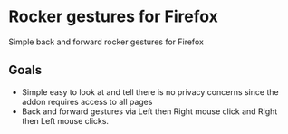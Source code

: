 # Rocker gestures for Firefox

Simple back and forward rocker gestures for Firefox

## Goals

* Simple easy to look at and tell there is no privacy concerns since the addon requires access to all pages
* Back and forward gestures via Left then Right mouse click and Right then Left mouse clicks.
